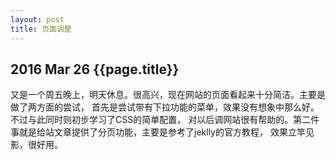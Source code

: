 ```yaml
---
layout: post
title: 页面调整 
---
```


2016 Mar 26
{{page.title}}
--------------------
又是一个周五晚上，明天休息。很高兴，现在网站的页面看起来十分简洁。主要是做了两方面的尝试，
首先是尝试带有下拉功能的菜单，效果没有想象中那么好。不过与此同时则初步学习了CSS的简单配置，
对以后调网站很有帮助的。第二件事就是给站文章提供了分页功能，主要是参考了jeklly的官方教程，
效果立竿见影，很好用。

